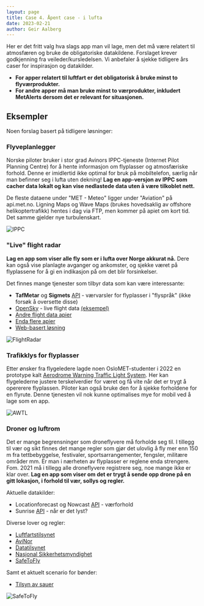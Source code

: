 ```yaml
---
layout: page
title: Case 4. Åpent case - i lufta
date: 2023-02-21
author: Geir Aalberg
---
```


Her er det fritt valg hva slags app man vil lage, men det må være relatert
til atmosfæren og bruke de obligatoriske datakildene.
Forslaget krever godkjenning fra veileder/kursledelsen.
Vi anbefaler å sjekke tidligere års caser for inspirasjon og datakilder.

- **For apper relatert til luftfart er det obligatorisk å bruke minst to flyværprodukter.**
- **For andre apper må man bruke minst to værprodukter, inkludert MetAlerts dersom
det er relevant for situasjonen.**

## Eksempler

Noen forslag basert på tidligere løsninger:

### Flyveplanlegger

Norske piloter bruker i stor grad Avinors IPPC-tjeneste (Internet Pilot Planning
Centre) for å hente informasjon om flyplasser og atmosfæriske forhold. Denne er
imidlertid ikke optimal for bruk på mobiltelefon, særlig når man befinner seg i
lufta uten dekning! **Lag en app-versjon av IPPC som cacher data lokalt og kan
vise nedlastede data uten å være tilkoblet nett.**

De fleste dataene under "MET - Meteo" ligger under "Aviation" på api.met.no. Ligning Maps og Wave Maps
(brukes hovedsaklig av offshore helikoptertrafikk) hentes i dag via FTP, men kommer
på apiet om kort tid. Det samme gjelder nye turbulenskart.

![IPPC](/images/examples/ippc.png)

### "Live" flight radar

**Lag en app som viser alle fly som er i lufta over Norge akkurat nå.**
Dere kan også vise planlagte avganger og ankomster, og sjekke været på
flyplassene for å gi en indikasjon på om det blir forsinkelser.

Det finnes mange tjenester som tilbyr data som kan være interessante:

- **TafMetar** og **Sigmets**  [API](/general) - værvarsler for flyplasser i "flyspråk" (ikke forsøk å oversette disse)
- [OpenSky](https://opensky-network.org/apidoc/) - live flight data [(eksempel)](https://opensky-network.org/api/states/all?lamin=60&lomin=8&lamax=75&lomax=15)
- [Andre flight data apier](https://rapidapi.com/collection/flight-data-apis)
- [Enda flere apier](https://geekflare.com/flight-data-api/)
- [Web-basert løsning](https://www.flightradar24.com/)

![FlightRadar](/images/examples/flightradar.png)

### Trafikklys for flyplasser

Etter ønsker fra flygeledere lagde noen OsloMET-studenter i 2022 en prototype
kalt [Aerodrome Warning Traffic Light System](https://awtl.met.no/). Her kan
flygelederne justere terskelverdier for været og få vite når det er trygt å
opererere flyplassen. Piloter kan også bruke den for å sjekke forholdene for
en flyrute. Denne tjenesten vil nok kunne optimalises mye for mobil ved å lage
som en app.

![AWTL](/images/examples/awtl.png)

### Droner og luftrom

Det er mange begrensninger som droneflyvere må forholde seg til. I tillegg til
vær og sikt finnes det mange regler som gjør det ulovlig å fly mer enn 150 m fra
tettbebyggelse, festivaler, sportsarrangementer, fengsler, militære områder mm.
Er man i nærheten av flyplasser er reglene enda strengere. Fom. 2021 må i tillegg
alle droneflyvere registrere seg, noe mange ikke er klar over. **Lag en app som
viser om det er trygt å sende opp drone på en gitt lokasjon, i forhold til vær,
sollys og regler.**

Aktuelle datakilder:

- Locationforecast og Nowcast [API](/general) - værforhold
- Sunrise [API](/general) - når er det lyst?

Diverse lover og regler:

- [Luftfartstilsynet](https://luftfartstilsynet.no/droner/)
- [AviNor](https://avinor.no/konsern/pa-flyplassen/droner/generelt)
- [Datatilsynet](http://www.datatilsynet.no/regelverk-og-skjema/veiledere/droner---hva-er-lov)
- [Nasjonal Sikkerhetsmyndighet](https://nsmstat.maps.arcgis.com/apps/webappviewer/index.html)
- [SafeToFly](https://www.safetofly.no/)

Samt et aktuelt scenario for bønder:

- [Tilsyn av sauer](https://docplayer.me/62771004-Tilsyn-med-drone-rimelig-og-effektivt.html)

![SafeToFly](/images/examples/safetofly.png)
